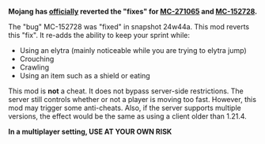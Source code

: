 **Mojang has [officially](https://www.minecraft.net/en-us/article/minecraft-snapshot-25w04a) reverted the "fixes" for [MC-271065](https://bugs.mojang.com/browse/MC-271065) and [MC-152728](https://bugs.mojang.com/browse/MC-152728).**

The "bug" MC-152728 was "fixed" in snapshot 24w44a. This mod reverts this "fix". It re-adds the ability to keep your sprint while:
- Using an elytra (mainly noticeable while you are trying to elytra jump)
- Crouching
- Crawling
- Using an item such as a shield or eating

This mod is **not** a cheat. It does not bypass server-side restrictions. The server still controls whether or not a player is moving too fast. However, this mod may trigger some anti-cheats. Also, if the server supports multiple versions, the effect would be the same as using a client older than 1.21.4.

**In a multiplayer setting, USE AT YOUR OWN RISK**
